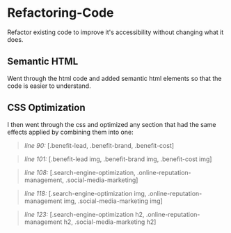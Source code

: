 # Refactoring-Code
Refactor existing code to improve it's accessibility without changing what it does.


## Semantic HTML

Went through the html code and added semantic html elements so that the code is easier to understand.


## CSS Optimization

I then went through the css and optimized any section that had the same effects applied by combining them into one: 

>*line 90:* [.benefit-lead, .benefit-brand, .benefit-cost]

>*line 101:*  [.benefit-lead img, .benefit-brand img, .benefit-cost img]

>*line 108:* [.search-engine-optimization, .online-reputation-management, .social-media-marketing]

>*line 118:* [.search-engine-optimization img, .online-reputation-management img, .social-media-marketing img]

>*line 123:* [.search-engine-optimization h2, .online-reputation-management h2, .social-media-marketing h2]